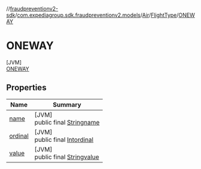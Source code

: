 //[fraudpreventionv2-sdk](../../../../../index.md)/[com.expediagroup.sdk.fraudpreventionv2.models](../../../index.md)/[Air](../../index.md)/[FlightType](../index.md)/[ONEWAY](index.md)

# ONEWAY

[JVM]\
[ONEWAY](index.md)

## Properties

| Name | Summary |
|---|---|
| [name](../../../-verification-type/_3_-d-s/index.md#-372974862%2FProperties%2F-173342751) | [JVM]<br>public final [String](https://kotlinlang.org/api/latest/jvm/stdlib/kotlin/-string/index.html)[name](../../../-verification-type/_3_-d-s/index.md#-372974862%2FProperties%2F-173342751) |
| [ordinal](../../../-verification-type/_3_-d-s/index.md#-739389684%2FProperties%2F-173342751) | [JVM]<br>public final [Int](https://kotlinlang.org/api/latest/jvm/stdlib/kotlin/-int/index.html)[ordinal](../../../-verification-type/_3_-d-s/index.md#-739389684%2FProperties%2F-173342751) |
| [value](../-m-u-l-t-i-p-l-e_-d-e-s-t-i-n-a-t-i-o-n/index.md#-1378162736%2FProperties%2F-173342751) | [JVM]<br>public final [String](https://kotlinlang.org/api/latest/jvm/stdlib/kotlin/-string/index.html)[value](../-m-u-l-t-i-p-l-e_-d-e-s-t-i-n-a-t-i-o-n/index.md#-1378162736%2FProperties%2F-173342751) |
